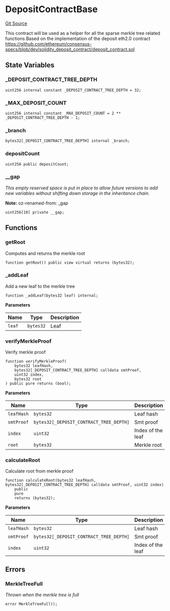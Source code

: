 # DepositContractBase
[Git Source](https://github.com/agglayer/agglayer-contracts/blob/856b421eef55a77f98f6fed45beb5ed8e3023c16/contracts/lib/DepositContractBase.sol)

This contract will be used as a helper for all the sparse merkle tree related functions
Based on the implementation of the deposit eth2.0 contract https://github.com/ethereum/consensus-specs/blob/dev/solidity_deposit_contract/deposit_contract.sol


## State Variables
### _DEPOSIT_CONTRACT_TREE_DEPTH

```solidity
uint256 internal constant _DEPOSIT_CONTRACT_TREE_DEPTH = 32;
```


### _MAX_DEPOSIT_COUNT

```solidity
uint256 internal constant _MAX_DEPOSIT_COUNT = 2 ** _DEPOSIT_CONTRACT_TREE_DEPTH - 1;
```


### _branch

```solidity
bytes32[_DEPOSIT_CONTRACT_TREE_DEPTH] internal _branch;
```


### depositCount

```solidity
uint256 public depositCount;
```


### __gap
*This empty reserved space is put in place to allow future versions to add new
variables without shifting down storage in the inheritance chain.*

**Note:**
oz-renamed-from: _gap


```solidity
uint256[10] private __gap;
```


## Functions
### getRoot

Computes and returns the merkle root


```solidity
function getRoot() public view virtual returns (bytes32);
```

### _addLeaf

Add a new leaf to the merkle tree


```solidity
function _addLeaf(bytes32 leaf) internal;
```
**Parameters**

|Name|Type|Description|
|----|----|-----------|
|`leaf`|`bytes32`|Leaf|


### verifyMerkleProof

Verify merkle proof


```solidity
function verifyMerkleProof(
    bytes32 leafHash,
    bytes32[_DEPOSIT_CONTRACT_TREE_DEPTH] calldata smtProof,
    uint32 index,
    bytes32 root
) public pure returns (bool);
```
**Parameters**

|Name|Type|Description|
|----|----|-----------|
|`leafHash`|`bytes32`|Leaf hash|
|`smtProof`|`bytes32[_DEPOSIT_CONTRACT_TREE_DEPTH]`|Smt proof|
|`index`|`uint32`|Index of the leaf|
|`root`|`bytes32`|Merkle root|


### calculateRoot

Calculate root from merkle proof


```solidity
function calculateRoot(bytes32 leafHash, bytes32[_DEPOSIT_CONTRACT_TREE_DEPTH] calldata smtProof, uint32 index)
    public
    pure
    returns (bytes32);
```
**Parameters**

|Name|Type|Description|
|----|----|-----------|
|`leafHash`|`bytes32`|Leaf hash|
|`smtProof`|`bytes32[_DEPOSIT_CONTRACT_TREE_DEPTH]`|Smt proof|
|`index`|`uint32`|Index of the leaf|


## Errors
### MerkleTreeFull
*Thrown when the merkle tree is full*


```solidity
error MerkleTreeFull();
```

